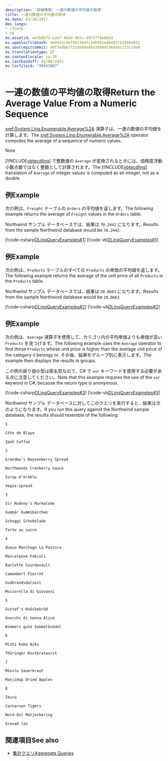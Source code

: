 ```yaml
---
description: '詳細情報: 一連の数値の平均値の取得'
title: 一連の数値の平均値の取得
ms.date: 03/30/2017
dev_langs:
- csharp
- vb
ms.assetid: ee3b8673-a2e7-4b2d-9b5c-4972ff9e665d
ms.openlocfilehash: 4e0415c9ef981364fc3d6481ed6455f132e84932
ms.sourcegitcommit: ddf7edb67715a5b9a45e3dd44536dabc153c1de0
ms.translationtype: HT
ms.contentlocale: ja-JP
ms.lasthandoff: 02/06/2021
ms.locfileid: "99663067"
---
```

# <a name="return-the-average-value-from-a-numeric-sequence"></a><span data-ttu-id="7ff4a-103">一連の数値の平均値の取得</span><span class="sxs-lookup"><span data-stu-id="7ff4a-103">Return the Average Value From a Numeric Sequence</span></span>

<span data-ttu-id="7ff4a-104"><xref:System.Linq.Enumerable.Average%2A> 演算子は、一連の数値の平均値を計算します。</span><span class="sxs-lookup"><span data-stu-id="7ff4a-104">The <xref:System.Linq.Enumerable.Average%2A> operator computes the average of a sequence of numeric values.</span></span>  
  
> [!NOTE]
> <span data-ttu-id="7ff4a-105">[!INCLUDE[vbtecdlinq](../../../../../../includes/vbtecdlinq-md.md)] で整数値の `Average` が変換されるときには、倍精度浮動小数点数ではなく整数として計算されます。</span><span class="sxs-lookup"><span data-stu-id="7ff4a-105">The [!INCLUDE[vbtecdlinq](../../../../../../includes/vbtecdlinq-md.md)] translation of `Average` of integer values is computed as an integer, not as a double.</span></span>  
  
## <a name="example"></a><span data-ttu-id="7ff4a-106">例</span><span class="sxs-lookup"><span data-stu-id="7ff4a-106">Example</span></span>  

 <span data-ttu-id="7ff4a-107">次の例は、`Freight` テーブルの `Orders` の平均値を返します。</span><span class="sxs-lookup"><span data-stu-id="7ff4a-107">The following example returns the average of `Freight` values in the `Orders` table.</span></span>  
  
 <span data-ttu-id="7ff4a-108">Northwind サンプル データベースでは、結果は `78.2442` になります。</span><span class="sxs-lookup"><span data-stu-id="7ff4a-108">Results from the sample Northwind database would be `78.2442`.</span></span>  
  
 [!code-csharp[DLinqQueryExamples#1](../../../../../../samples/snippets/csharp/VS_Snippets_Data/DLinqQueryExamples/cs/Program.cs#1)]
 [!code-vb[DLinqQueryExamples#1](../../../../../../samples/snippets/visualbasic/VS_Snippets_Data/DLinqQueryExamples/vb/Module1.vb#1)]  
  
## <a name="example"></a><span data-ttu-id="7ff4a-109">例</span><span class="sxs-lookup"><span data-stu-id="7ff4a-109">Example</span></span>  

 <span data-ttu-id="7ff4a-110">次の例は、`Products` テーブルのすべての `Products` の単価の平均値を返します。</span><span class="sxs-lookup"><span data-stu-id="7ff4a-110">The following example returns the average of the unit price of all `Products` in the `Products` table.</span></span>  
  
 <span data-ttu-id="7ff4a-111">Northwind サンプル データベースでは、結果は `28.8663` になります。</span><span class="sxs-lookup"><span data-stu-id="7ff4a-111">Results from the sample Northwind database would be `28.8663`.</span></span>  
  
 [!code-csharp[DLinqQueryExamples#2](../../../../../../samples/snippets/csharp/VS_Snippets_Data/DLinqQueryExamples/cs/Program.cs#2)]
 [!code-vb[DLinqQueryExamples#2](../../../../../../samples/snippets/visualbasic/VS_Snippets_Data/DLinqQueryExamples/vb/Module1.vb#2)]  
  
## <a name="example"></a><span data-ttu-id="7ff4a-112">例</span><span class="sxs-lookup"><span data-stu-id="7ff4a-112">Example</span></span>  

 <span data-ttu-id="7ff4a-113">次の例は、`Average` 演算子を使用して、カテゴリ内の平均単価よりも単価が高い `Products` を見つけます。</span><span class="sxs-lookup"><span data-stu-id="7ff4a-113">The following example uses the `Average` operator to find those `Products` whose unit price is higher than the average unit price of the category it belongs to.</span></span> <span data-ttu-id="7ff4a-114">その後、結果をグループ別に表示します。</span><span class="sxs-lookup"><span data-stu-id="7ff4a-114">The example then displays the results in groups.</span></span>  
  
 <span data-ttu-id="7ff4a-115">この例の戻り値の型は匿名型なので、C# で `var` キーワードを使用する必要がある点に注意してください。</span><span class="sxs-lookup"><span data-stu-id="7ff4a-115">Note that this example requires the use of the `var` keyword in C#, because the return type is anonymous.</span></span>  
  
 [!code-csharp[DLinqQueryExamples#3](../../../../../../samples/snippets/csharp/VS_Snippets_Data/DLinqQueryExamples/cs/Program.cs#3)]
 [!code-vb[DLinqQueryExamples#3](../../../../../../samples/snippets/visualbasic/VS_Snippets_Data/DLinqQueryExamples/vb/Module1.vb#3)]  
  
 <span data-ttu-id="7ff4a-116">Northwind サンプル データベースに対してこのクエリを実行すると、結果は次のようになります。</span><span class="sxs-lookup"><span data-stu-id="7ff4a-116">If you run this query against the Northwind sample database, the results should resemble of the following:</span></span>  
  
 `1`  
  
 `Côte de Blaye`  
  
 `Ipoh Coffee`  
  
 `2`  
  
 `Grandma's Boysenberry Spread`  
  
 `Northwoods Cranberry Sauce`  
  
 `Sirop d'érable`  
  
 `Vegie-spread`  
  
 `3`  
  
 `Sir Rodney's Marmalade`  
  
 `Gumbär Gummibärchen`  
  
 `Schoggi Schokolade`  
  
 `Tarte au sucre`  
  
 `4`  
  
 `Queso Manchego La Pastora`  
  
 `Mascarpone Fabioli`  
  
 `Raclette Courdavault`  
  
 `Camembert Pierrot`  
  
 `Gudbrandsdalsost`  
  
 `Mozzarella di Giovanni`  
  
 `5`  
  
 `Gustaf's Knäckebröd`  
  
 `Gnocchi di nonna Alice`  
  
 `Wimmers gute Semmelknödel`  
  
 `6`  
  
 `Mishi Kobe Niku`  
  
 `Thüringer Rostbratwurst`  
  
 `7`  
  
 `Rössle Sauerkraut`  
  
 `Manjimup Dried Apples`  
  
 `8`  
  
 `Ikura`  
  
 `Carnarvon Tigers`  
  
 `Nord-Ost Matjeshering`  
  
 `Gravad lax`  
  
## <a name="see-also"></a><span data-ttu-id="7ff4a-117">関連項目</span><span class="sxs-lookup"><span data-stu-id="7ff4a-117">See also</span></span>

- [<span data-ttu-id="7ff4a-118">集計クエリ</span><span class="sxs-lookup"><span data-stu-id="7ff4a-118">Aggregate Queries</span></span>](aggregate-queries.md)
